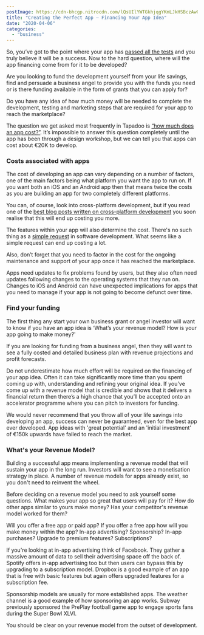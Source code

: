```yaml
---
postImage: https://cdn-bhcgp.nitrocdn.com/lQsUIlYWTGkhjqgYKmLJkHSBczAwGDPM/assets/static/optimized/rev-f8d7f54/wp-content/uploads/2020/02/josh-appel-NeTPASr-bmQ-unsplash-scaled.jpg.webp
title: "Creating the Perfect App – Financing Your App Idea"
date: "2020-04-06"
categories: 
  - "business"
---
```


So, you’ve got to the point where your app has [passed all the tests](https://tapadoo.com/creating-the-perfect-app-where-to-start/) and you truly believe it will be a success. Now to the hard question, where will the app financing come from for it to be developed? 

Are you looking to fund the development yourself from your life savings, find and persuade a business angel to provide you with the funds you need or is there funding available in the form of grants that you can apply for? 

Do you have any idea of how much money will be needed to complete the development, testing and marketing steps that are required for your app to reach the marketplace? 

The question we get asked most frequently in Tapadoo is [“how much does an app cost?”](https://tapadoo.wpengine.com/quick-quote). It’s impossible to answer this question completely until the app has been through a design workshop, but we can tell you that apps can cost about €20K to develop.

### Costs associated with apps

The cost of developing an app can vary depending on a number of factors, one of the main factors being what platform you want the app to run on. If you want both an iOS and an Android app then that means twice the costs as you are building an app for two completely different platforms. 

You can, of course, look into cross-platform development, but if you read one of the [best blog posts written on cross-platform development](https://medium.com/airbnb-engineering/sunsetting-react-native-1868ba28e30a) you soon realise that this will end up costing you more.

The features within your app will also determine the cost. There's no such thing as a [simple request](https://tapadoo.com/and-wed-like-to-allow-users-to-message-each-other/) in software development. What seems like a simple request can end up costing a lot.

Also, don’t forget that you need to factor in the cost for the ongoing maintenance and support of your app once it has reached the marketplace.

Apps need updates to fix problems found by users, but they also often need updates following changes to the operating systems that they run on. Changes to iOS and Android can have unexpected implications for apps that you need to manage if your app is not going to become defunct over time.

### Find your funding

The first thing any [](https://www.localenterprise.ie/)start your own business grant or angel investor will want to know if you have an app idea is ‘What’s your revenue model? How is your app going to make money?'

If you are looking for funding from a business angel, then they will want to see a fully costed and detailed business plan with revenue projections and profit forecasts.

Do not underestimate how much effort will be required on the financing of your app idea. Often it can take significantly more time than you spent coming up with, understanding and refining your original idea. If you’ve come up with a revenue model that is credible and shows that it delivers a financial return then there’s a high chance that you’ll be accepted onto an accelerator programme where you can pitch to investors for funding. 

We would never recommend that you throw all of your life savings into developing an app, success can never be guaranteed, even for the best app ever developed. App ideas with 'great potential' and an 'initial investment' of €150k upwards have failed to reach the market.

### What's your Revenue Model?

Building a successful app means implementing a revenue model that will sustain your app in the long run. Investors will want to see a monetisation strategy in place. A number of revenue models for apps already exist, so you don't need to reinvent the wheel.

Before deciding on a revenue model you need to ask yourself some questions. What makes your app so great that users will pay for it? How do other apps similar to yours make money? Has your competitor's revenue model worked for them?

Will you offer a free app or paid app? If you offer a free app how will you make money within the app? In-app advertising? Sponsorship? In-app purchases? Upgrade to premium features? Subscriptions?

If you're looking at in-app advertising think of Facebook. They gather a massive amount of data to sell their advertising space off the back of. Spotify offers in-app advertising too but then users can bypass this by upgrading to a subscription model. Dropbox is a good example of an app that is free with basic features but again offers upgraded features for a subscription fee.

Sponsorship models are usually for more established apps. The weather channel is a good example of how sponsoring an app works. Subway previously sponsored the PrePlay football game app to engage sports fans during the Super Bowl XLVI.

You should be clear on your revenue model from the outset of development.
